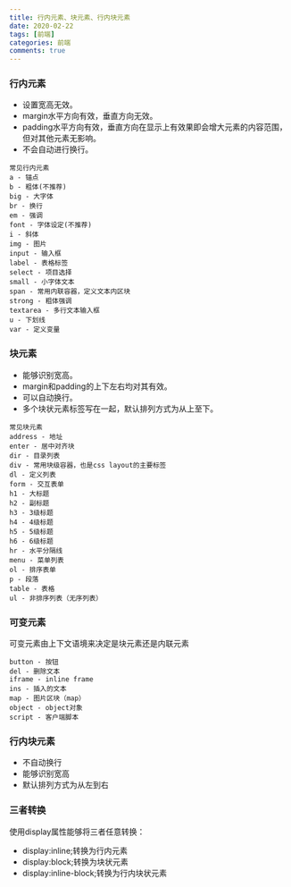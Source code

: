 ```yaml
---
title: 行内元素、块元素、行内块元素
date: 2020-02-22
tags: [前端]
categories: 前端
comments: true
---
```


### 行内元素
- 设置宽高无效。
- margin水平方向有效，垂直方向无效。
- padding水平方向有效，垂直方向在显示上有效果即会增大元素的内容范围，但对其他元素无影响。
- 不会自动进行换行。

```
常见行内元素
a - 锚点
b - 粗体(不推荐)
big - 大字体
br - 换行
em - 强调
font - 字体设定(不推荐)
i - 斜体
img - 图片
input - 输入框
label - 表格标签
select - 项目选择
small - 小字体文本
span - 常用内联容器，定义文本内区块
strong - 粗体强调
textarea - 多行文本输入框
u - 下划线
var - 定义变量
```

### 块元素
- 能够识别宽高。
- margin和padding的上下左右均对其有效。
- 可以自动换行。
- 多个块状元素标签写在一起，默认排列方式为从上至下。

```
常见块元素
address - 地址
enter - 居中对齐块
dir - 目录列表
div - 常用块级容器，也是css layout的主要标签
dl - 定义列表
form - 交互表单
h1 - 大标题
h2 - 副标题
h3 - 3级标题
h4 - 4级标题
h5 - 5级标题
h6 - 6级标题
hr - 水平分隔线
menu - 菜单列表
ol - 排序表单
p - 段落
table - 表格
ul - 非排序列表（无序列表）
```
### 可变元素
可变元素由上下文语境来决定是块元素还是内联元素 

```
button - 按钮
del - 删除文本
iframe - inline frame
ins - 插入的文本
map - 图片区块（map）
object - object对象
script - 客户端脚本
```


### 行内块元素
- 不自动换行
- 能够识别宽高
- 默认排列方式为从左到右

### 三者转换
使用display属性能够将三者任意转换：
- display:inline;转换为行内元素
- display:block;转换为块状元素
- display:inline-block;转换为行内块状元素
